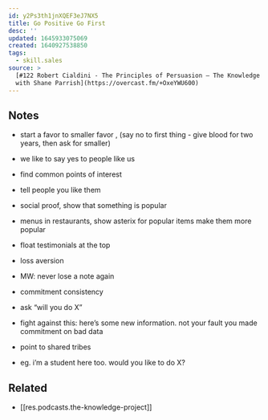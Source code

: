 ```yaml
---
id: y2Ps3th1jnXQEF3eJ7NX5
title: Go Positive Go First
desc: ''
updated: 1645933075069
created: 1640927538850
tags:
  - skill.sales
source: >
  [#122 Robert Cialdini - The Principles of Persuasion — The Knowledge Project
  with Shane Parrish](https://overcast.fm/+OxeYWU600)
---
```


## Notes

- start a favor to smaller favor , (say no to first thing - give blood for two years, then ask for smaller)

- we like to say yes to people like us
- find common points of interest 
- tell people you like them

- social proof, show that something is popular
- menus in restaurants, show asterix for popular items make them more popular
- float testimonials at the top

- loss aversion
- MW: never lose a note again 

- commitment consistency
- ask “will you do X”
- fight against this: here’s some new information. not your fault you made commitment on bad data

- point to shared tribes
- eg. i’m a student here too. would you like to do X?

## Related
- [[res.podcasts.the-knowledge-project]]
